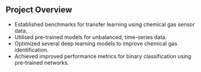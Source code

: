 ## Project Overview

- Established benchmarks for transfer learning using chemical gas sensor data.
- Utilised pre-trained models for unbalanced, time-series data.
- Optimized several deep learning models to improve chemical gas identification.
- Achieved improved performance metrics for binary classification using pre-trained networks.

